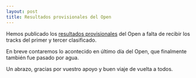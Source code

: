 ```yaml
---
layout: post
title: Resultados provisionales del Open
---
```


Hemos publicado los [resultados provisionales](clasificacion.html) del Open a falta de recibir los tracks del primer y tercer clasificado.

En breve contaremos lo acontecido en último día del Open, que finalmente también fue pasado por agua.

Un abrazo, gracias por vuestro apoyo y buen viaje de vuelta a todos.
